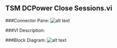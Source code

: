 ## **TSM DCPower Close Sessions.vi**
###Connector Pane:
![alt text](/images/DCPower/TSM/TSM%20DCPower%20Close%20Sessions.vic.png "TSM DCPower Close Sessions.vi connector pane")

###VI Description:


###Block Diagram:
![alt text](/images/DCPower/TSM/TSM%20DCPower%20Close%20Sessions.vid.png "TSM DCPower Close Sessions.vi block diagram")
